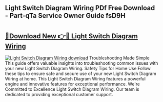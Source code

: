 ## Light Switch Diagram Wiring PDf Free Download - Part-qTa Service Owner Guide fsD9H

# <h2><a href="http://dfh7hw.blite.top/?on=Light+Switch+Diagram+Wiring">🔗Download New 👉🔴 Light Switch Diagram Wiring</a></h2>

[![Light Switch Diagram Wiring download](https://i.imgur.com/lujVjoI.png)](http://dfh7hw.blite.top/?on=Light+Switch+Diagram+Wiring)
Troubleshooting Made Simple This guide offers valuable insights into troubleshooting common issues with your new Light Switch Diagram Wiring. Safety Tips for Home Use Follow these tips to ensure safe and secure use of your new Light Switch Diagram Wiring at home. This Light Switch Diagram Wiring features a powerful engine and innovative features for exceptional performance. We're Committed to Excellence Light Switch Diagram Wiring. Our team is dedicated to providing exceptional customer support.
